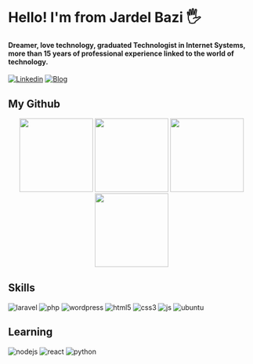 # Hello! I'm from Jardel Bazi 🖐️
#### Dreamer, love technology, graduated Technologist in Internet Systems, more than 15 years of professional experience linked to the world of technology.

[![Linkedin](https://img.shields.io/badge/LinkedIn-0077B5?style=for-the-badge&logo=linkedin&logoColor=white)](https://www.linkedin.com/in/jardelbazi)
[![Blog](https://img.shields.io/website?label=jardel.dev.br&style=for-the-badge&url=https://jardel.dev.br/)](https://www.jardel.dev.br)

## My Github
<div align="center">
	<img height="150em" src="https://github-profile-summary-cards.vercel.app/api/cards/profile-details?username=jardelbazi&theme=tokyonight"/> 
	<img height="150em" src="https://github-readme-stats.vercel.app/api?username=jardelbazi&show_icons=true&theme=tokyonight&include_all_commits=true&count_private=false&hide_border=true"/> <img height="150em" src="https://github-readme-stats.vercel.app/api/top-langs/?username=jardelbazi&layout=compact&langs_count=7&theme=tokyonight&hide_border=true"/> <img height="150em" src="https://github-readme-streak-stats.herokuapp.com/?user=jardelbazi&theme=tokyonight&hide_border=true"/>
</div>

## Skills

<div style="display: inline_block">
  <img align="center" alt="laravel" src="https://img.shields.io/badge/LARAVEL-F9322C?style=for-the-badge&logo=laravel&logoColor=white" />
  <img align="center" alt="php" src="https://img.shields.io/badge/PHP-4D588E?style=for-the-badge&logo=php&logoColor=white" />
  <img align="center" alt="wordpress" src="https://img.shields.io/badge/WORDPRESS-585c60?style=for-the-badge&logo=wordpress&logoColor=white" />
  <img align="center" alt="html5" src="https://img.shields.io/badge/HTML5-E54C21?style=for-the-badge&logo=html5&logoColor=white" />
  <img align="center" alt="css3" src="https://img.shields.io/badge/CSS3-1572B6?style=for-the-badge&logo=css3&logoColor=white" />
  <img align="center" alt="js" src="https://img.shields.io/badge/JavaScript-F7DF1E?style=for-the-badge&logo=javascript&logoColor=black" />
  <img align="center" alt="ubuntu" src="https://img.shields.io/badge/UBUNTU-E95420?style=for-the-badge&logo=ubuntu&logoColor=white" />
</div>

## Learning

<div style="display: inline_block">
  <img align="center" alt="nodejs" src="https://img.shields.io/badge/NODE.JS-8BBF3D?style=for-the-badge&logo=node.js&logoColor=303030" />
  <img align="center" alt="react" src="https://img.shields.io/badge/REACT-5ED3F3?style=for-the-badge&logo=react&logoColor=white" />
  <img align="center" alt="python" src="https://img.shields.io/badge/PYTHON-3570A0?style=for-the-badge&logo=python&logoColor=FFE76F" />
</div>
